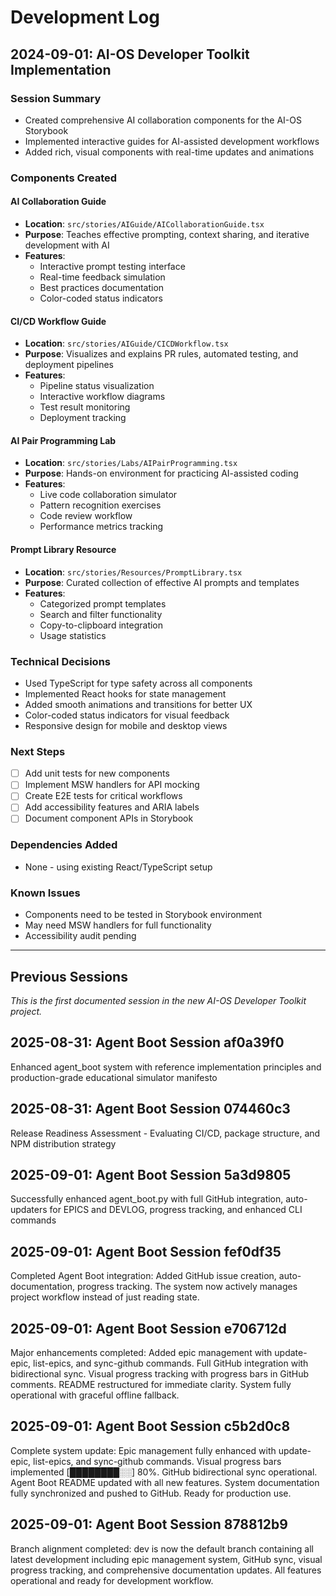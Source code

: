 # Development Log

## 2024-09-01: AI-OS Developer Toolkit Implementation

### Session Summary

- Created comprehensive AI collaboration components for the AI-OS Storybook
- Implemented interactive guides for AI-assisted development workflows
- Added rich, visual components with real-time updates and animations

### Components Created

#### AI Collaboration Guide

- **Location**: `src/stories/AIGuide/AICollaborationGuide.tsx`
- **Purpose**: Teaches effective prompting, context sharing, and iterative development with AI
- **Features**:
  - Interactive prompt testing interface
  - Real-time feedback simulation
  - Best practices documentation
  - Color-coded status indicators

#### CI/CD Workflow Guide

- **Location**: `src/stories/AIGuide/CICDWorkflow.tsx`
- **Purpose**: Visualizes and explains PR rules, automated testing, and deployment pipelines
- **Features**:
  - Pipeline status visualization
  - Interactive workflow diagrams
  - Test result monitoring
  - Deployment tracking

#### AI Pair Programming Lab

- **Location**: `src/stories/Labs/AIPairProgramming.tsx`
- **Purpose**: Hands-on environment for practicing AI-assisted coding
- **Features**:
  - Live code collaboration simulator
  - Pattern recognition exercises
  - Code review workflow
  - Performance metrics tracking

#### Prompt Library Resource

- **Location**: `src/stories/Resources/PromptLibrary.tsx`
- **Purpose**: Curated collection of effective AI prompts and templates
- **Features**:
  - Categorized prompt templates
  - Search and filter functionality
  - Copy-to-clipboard integration
  - Usage statistics

### Technical Decisions

- Used TypeScript for type safety across all components
- Implemented React hooks for state management
- Added smooth animations and transitions for better UX
- Color-coded status indicators for visual feedback
- Responsive design for mobile and desktop views

### Next Steps

- [ ] Add unit tests for new components
- [ ] Implement MSW handlers for API mocking
- [ ] Create E2E tests for critical workflows
- [ ] Add accessibility features and ARIA labels
- [ ] Document component APIs in Storybook

### Dependencies Added

- None - using existing React/TypeScript setup

### Known Issues

- Components need to be tested in Storybook environment
- May need MSW handlers for full functionality
- Accessibility audit pending

---

## Previous Sessions

_This is the first documented session in the new AI-OS Developer Toolkit project._

## 2025-08-31: Agent Boot Session af0a39f0

Enhanced agent_boot system with reference implementation principles and production-grade educational simulator manifesto

## 2025-08-31: Agent Boot Session 074460c3

Release Readiness Assessment - Evaluating CI/CD, package structure, and NPM distribution strategy

## 2025-09-01: Agent Boot Session 5a3d9805

Successfully enhanced agent_boot.py with full GitHub integration, auto-updaters for EPICS and DEVLOG, progress tracking, and enhanced CLI commands

## 2025-09-01: Agent Boot Session fef0df35

Completed Agent Boot integration: Added GitHub issue creation, auto-documentation, progress tracking. The system now actively manages project workflow instead of just reading state.

## 2025-09-01: Agent Boot Session e706712d

Major enhancements completed: Added epic management with update-epic, list-epics, and sync-github commands. Full GitHub integration with bidirectional sync. Visual progress tracking with progress bars in GitHub comments. README restructured for immediate clarity. System fully operational with graceful offline fallback.

## 2025-09-01: Agent Boot Session c5b2d0c8

Complete system update: Epic management fully enhanced with update-epic, list-epics, and sync-github commands. Visual progress bars implemented [████████░░] 80%. GitHub bidirectional sync operational. Agent Boot README updated with all new features. System documentation fully synchronized and pushed to GitHub. Ready for production use.

## 2025-09-01: Agent Boot Session 878812b9

Branch alignment completed: dev is now the default branch containing all latest development including epic management system, GitHub sync, visual progress tracking, and comprehensive documentation updates. All features operational and ready for development workflow.
